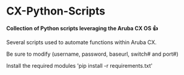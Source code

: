 # CX-Python-Scripts
**Collection of Python scripts leveraging the Aruba CX OS :+1:**

Several scripts used to automate functions within Aruba CX.

Be sure to modify (username, password, baseurl, switch# and port#)

Install the required modules
'pip install -r requirements.txt'
